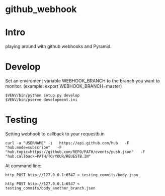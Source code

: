 github_webhook
==============
# Intro
playing around with github webhooks and Pyramid.

# Develop
Set an enviroment variable WEBHOOK_BRANCH to the branch you want to monitor. (example: export WEBHOOK_BRANCH=master)

```
$VENV/bin/python setup.py develop
$VENV/bin/pserve development.ini
```
# Testing
Setting webhook to callback to your requestb.in
```
curl -u "USERNAME" -i   https://api.github.com/hub   -F "hub.mode=subscribe"   -F "hub.topic=https://github.com/REPO/PATH/events/push.json"   -F "hub.callback=PATH/TO/YOUR/REUESTB.IN"
```
At command line:

```
http POST http://127.0.0.1:6547 < testing_commits/body.json
```
```
http POST http://127.0.0.1:6547 < testing_commits/body_another_branch.json
```
